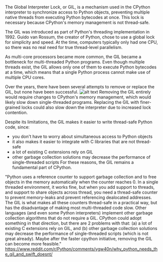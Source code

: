 The Global Interpreter Lock, or GIL, is a mechanism used in the CPython interpreter to synchronize access to Python objects, preventing multiple native threads from executing Python bytecodes at once. This lock is necessary because CPython's memory management is not thread-safe.  

The GIL was introduced as part of Python's threading implementation in 1992. Guido van Rossum, the creator of Python, chose to use a global lock for simplicity and speed. At the time, computers typically only had one CPU, so there was no real need for true thread-level parallelism. 

As multi-core processors became more common, the GIL became a bottleneck for multi-threaded Python programs. Even though multiple threads exist, the GIL allows only one of them to execute Python bytecodes at a time, which means that a single Python process cannot make use of multiple CPU cores.  

Over the years, there have been several attempts to remove or replace the GIL, but none have been successful. 
![alt text](../images/knights.png)
Removing the GIL entirely would require changes to CPython's memory management, which would likely slow down single-threaded programs. Replacing the GIL with finer-grained locks could also slow down the interpreter due to increased lock contention.  

Despite its limitations, the GIL makes it easier to write thread-safe Python code, since:
- you don't have to worry about simultaneous access to Python objects
- it also makes it easier to integrate with C libraries that are not thread-safe
- a lot of existing C extensions rely on GIL
- other garbage collection solutions may decrease the performance of single-threaded scripts
For these reasons, the GIL remains a fundamental part of CPython.

"Python uses a reference counter to support garbage collection and to free objects in the memory automatically when the counter reaches 0. In a single threaded environment, it works fine, but when you add support to threads, and support to share objects across thread, you need a thread-safe counter to prevent memory-leaks and prevent referencing dealocated addresses. The GIL is what makes all these counters thread-safe in a practical way, but has the disadvantage of making most multi-threaded code slow. Other languages (and even some Python interpreters) implement other garbage collection algorithms that do not require a GIL. CPython could adopt something in that direction, but there are 2 problems with that: (a) a lot of existing C extensions rely on GIL, and (b) other garbage collection solutions may decrease the performance of single-threaded scripts (which is not great already). Maybe after the faster cpython initiative, removing the GIL can become more feasible."  https://www.reddit.com/r/Python/comments/vgw40n/why_python_needs_the_gil_and_swift_doesnt/
